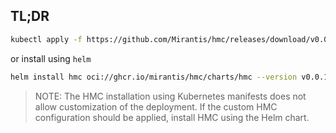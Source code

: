 
## TL;DR

```bash
kubectl apply -f https://github.com/Mirantis/hmc/releases/download/v0.0.1/install.yaml
```

or install using `helm`

```bash
helm install hmc oci://ghcr.io/mirantis/hmc/charts/hmc --version v0.0.1 -n hmc-system --create-namespace
```

> NOTE:
> The HMC installation using Kubernetes manifests does not allow customization of
> the deployment. If the custom HMC configuration should be applied, install HMC
> using the Helm chart.
